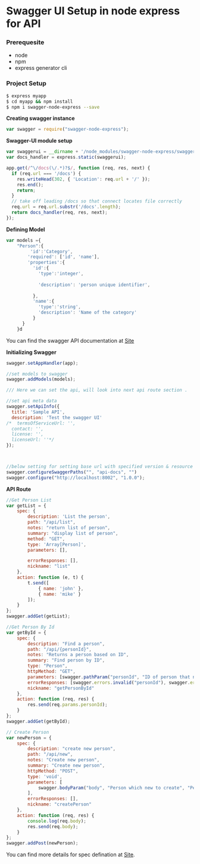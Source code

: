 # Swagger UI Setup in node express for API

### Prerequesite
- node 
- npm 
- express generator cli

### Project Setup
```bash
$ express myapp
$ cd myapp && npm install
$ npm i swagger-node-express --save
```

**Creating swagger instance**
```javascript
var swagger = require("swagger-node-express");
```

**Swagger-UI module setup**
```javascript
var swaggerui = __dirname + '/node_modules/swagger-node-express/swagger-ui/';
var docs_handler = express.static(swaggerui);

app.get(/^\/docs(\/.*)?$/, function (req, res, next) {
  if (req.url === '/docs') { 
    res.writeHead(302, { 'Location': req.url + '/' });
    res.end();
    return;
  }
  // take off leading /docs so that connect locates file correctly
  req.url = req.url.substr('/docs'.length);
  return docs_handler(req, res, next);
});
```

**Defining Model**
```javascript
var models ={
    "Person":{
         'id':'Category',
        'required': ['id', 'name'],
        'properties':{
          'id':{
            'type':'integer',
            
            'description': 'person unique identifier',
            
          },
          'name':{
            'type':'string',
            'description': 'Name of the category'
          }
      }
    }d
```
You can find the swagger API documentation at [Site](https://github.com/swagger-api/swagger-spec/blob/master/versions/1.2.md) 

**Initializing Swagger**
```javascript
swagger.setAppHandler(app);

//set models to swagger
swagger.addModels(models); 

/// Here we can set the api, will look into next api route section .

//set api meta data
swagger.setApiInfo({
  title: 'Sample API',
  description: 'Test the swagger UI'
/*  termsOfServiceUrl: '',
  contact: '',
  license: '',
  licenseUrl: ''*/
});



//below setting for setting base url with specified version & resource listing path
swagger.configureSwaggerPaths("", "api-docs", "")
swagger.configure("http://localhost:8002", "1.0.0");
```

**API Route**
```javascript
//Get Person List
var getList = {
	spec: {
		description: 'List the person',
		path: "/api/list",
		notes: "return list of person",
		summary: "display list of person",
		method: "GET",
		type: 'Array[Person]',
		parameters: [],

		errorResponses: [],
		nickname: "list"
	},
	action: function (e, t) {
		t.send([
			{ name: 'john' },
			{ name: 'mike' }
		]);
	}
};
swagger.addGet(getList);

//Get Person By Id
var getById = {
	spec: {
		description: "Find a person",
		path: "/api/{personId}",
		notes: "Returns a person based on ID",
		summary: "Find person by ID",
		type: "Person",
		httpMethod: "GET",
		parameters: [swagger.pathParam("personId", "ID of person that needs to be fetched", "string")],
		errorResponses: [swagger.errors.invalid("personId"), swagger.errors.notFound("person")],
		nickname: "getPersonById"
	},
	action: function (req, res) {
		res.send(req.params.personId);
	}
};
swagger.addGet(getById);

// Create Person
var newPerson = {
	spec: {
		description: "create new person",
		path: "/api/new",
		notes: "Create new person",
		summary: "Create new person",
		httpMethod: "POST",
		type: 'void',
		parameters: [
			swagger.bodyParam("body", "Person which new to create", "Person", "", true)
		],
		errorResponses: [],
		nickname: "createPerson"
	},
	action: function (req, res) {
		console.log(req.body);
		res.send(req.body);
	}
};
swagger.addPost(newPerson);
```

You can find more details for spec defination at [Site](https://github.com/swagger-api/swagger-spec/blob/master/versions/1.2.md#523-operation-object).